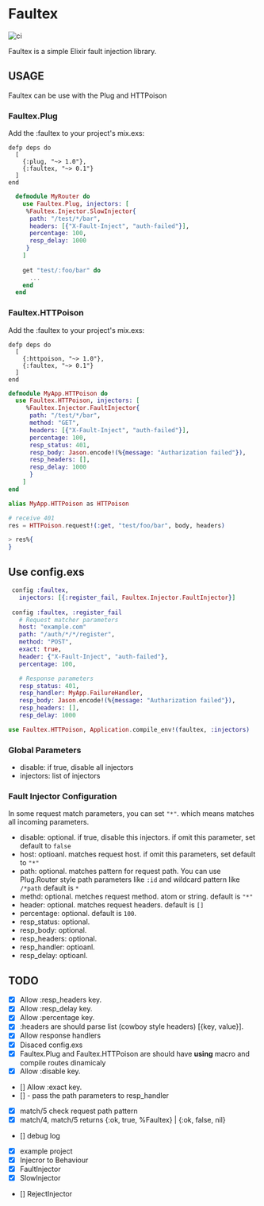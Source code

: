 # Faultex

![ci](https://github.com/kenichirow/faultex/actions/workflows/main.yml/badge.svg)

Faultex is a simple Elixir fault injection library.

## USAGE

Faultex can be use with the Plug and HTTPoison


### Faultex.Plug

Add the :faultex to your project's mix.exs:

```
defp deps do
  [
    {:plug, "~> 1.0"},
    {:faultex, "~> 0.1"}
  ]
end
```

```elixir
  defmodule MyRouter do
    use Faultex.Plug, injectors: [
     %Faultex.Injector.SlowInjector{
      path: "/test/*/bar",
      headers: [{"X-Fault-Inject", "auth-failed"}],
      percentage: 100,
      resp_delay: 1000
     }
    ]
     
    get "test/:foo/bar" do
      ...
    end
  end
```

### Faultex.HTTPoison

Add the :faultex to your project's mix.exs:

```
defp deps do
  [
    {:httpoison, "~> 1.0"},
    {:faultex, "~> 0.1"}
  ]
end
```

```elixir
defmodule MyApp.HTTPoison do
  use Faultex.HTTPoison, injectors: [
     %Faultex.Injector.FaultInjector{
      path: "/test/*/bar",
      method: "GET",
      headers: [{"X-Fault-Inject", "auth-failed"}],
      percentage: 100,
      resp_status: 401,
      resp_body: Jason.encode!(%{message: "Autharization failed"}),
      resp_headers: [],
      resp_delay: 1000
      }
    ]
end

alias MyApp.HTTPoison as HTTPoison

# receive 401
res = HTTPoison.request!(:get, "test/foo/bar", body, headers)

> res%{
}
```


## Use config.exs

```elixir
 config :faultex, 
   injectors: [{:register_fail, Faultex.Injector.FaultInjector}]
     
 config :faultex, :register_fail 
   # Request matcher parameters
   host: "example.com"
   path: "/auth/*/*/register",
   method: "POST",
   exact: true,
   header: {"X-Fault-Inject", "auth-failed"},
   percentage: 100,

   # Response parameters
   resp_status: 401,
   resp_handler: MyApp.FailureHandler,
   resp_body: Jason.encode!(%{message: "Autharization failed"}),
   resp_headers: [],
   resp_delay: 1000
```

```elixir
use Faultex.HTTPoison, Application.compile_env!(faultex, :injectors)
```

### Global Parameters

- disable: if true, disable all injectors
- injectors: list of injectors 

### Fault Injector Configuration

In some request match parameters, you can set `"*"`. 
which means matches all incoming parameters.

- disable: optional. if true, disable this injectors. if omit this parameter, set default to `false`
- host: optioanl. matches request host. if omit this parameters, set default to `"*"` 
- path: optional. matches pattern for request path. You can use Plug.Router style path parameters like `:id` and wildcard pattern like `/*path` default is `*`
- methd: optional. metches request method. atom or string. default is `"*"`
- header: optional. matches request headers. default is `[]`
- percentage: optional. default is `100`.
- resp_status: optional. 
- resp_body: optional.
- resp_headers: optional.
- resp_handler: optioanl.
- resp_delay: optioanl.

## TODO

- [x] Allow :resp_headers key.
- [x] Allow :resp_delay key.
- [x] Allow :percentage key.
- [x] :headers are should parse list (cowboy style headers) [{key, value}].
- [x] Allow response handlers
- [x] Disaced config.exs
- [x] Faultex.Plug and Faultex.HTTPoison are should have __using__ macro and compile routes dinamicaly
- [x] Allow :disable key.
- [] Allow :exact key.
- [] - pass the path parameters to resp_handler
- [x] match/5 check request path pattern
- [x] match/4, match/5 returns {:ok, true, %Faultex} | {:ok, false, nil}
- [] debug log
- [x] example project
- [x] Injecror to Behaviour
- [x] FaultInjector
- [x] SlowInjector
- [] RejectInjector
